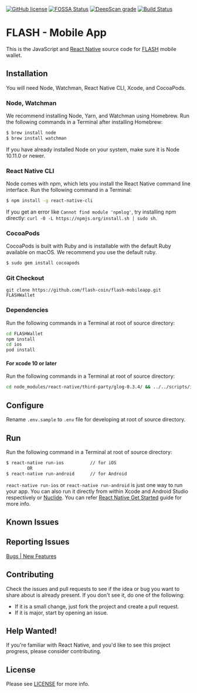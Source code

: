 [![GitHub license](https://img.shields.io/badge/license-MIT-blue.svg)](https://github.com/flash-coin/webwallet/blob/master/LICENSE) [![FOSSA Status](https://app.fossa.io/api/projects/git%2Bgithub.com%2Fflash-coin%2Fflash-mobileapp.svg?type=shield)](https://app.fossa.io/projects/git%2Bgithub.com%2Fflash-coin%2Fflash-mobileapp?ref=badge_shield) [![DeepScan grade](https://deepscan.io/api/projects/2899/branches/21968/badge/grade.svg)](https://deepscan.io/dashboard#view=project&pid=2899&bid=21968) [![Build Status](https://travis-ci.com/flash-coin/flash-mobileapp.svg?token=bmdR7pSx6iBkVZhq26eG&branch=master)](https://travis-ci.com/flash-coin/flash-mobileapp)


# FLASH - Mobile App
This is the JavaScript and [React Native](http://facebook.github.io/react-native/) source code for [FLASH](https://www.flashcoin.io) mobile wallet.


## Installation
You will need Node, Watchman, React Native CLI, Xcode, and CocoaPods.

### Node, Watchman

We recommend installing Node, Yarn, and Watchman using Homebrew. Run the following commands in a Terminal after installing Homebrew:

```sh
$ brew install node
$ brew install watchman
```

If you have already installed Node on your system, make sure it is Node 10.11.0 or newer.

### React Native CLI

Node comes with npm, which lets you install the React Native command line interface. Run the following command in a Terminal:

```sh
$ npm install -g react-native-cli
```

If you get an error like `Cannot find module 'npmlog'`, try installing npm directly: `curl -0 -L https://npmjs.org/install.sh | sudo sh`.


### CocoaPods

CocoaPods is built with Ruby and is installable with the default Ruby available on macOS. We recommend you use the default ruby.

```sh
$ sudo gem install cocoapods
```


### Git Checkout

```base
git clone https://github.com/flash-coin/flash-mobileapp.git FLASHWallet
```

### Dependencies

Run the following commands in a Terminal at root of source directory:

``` bash
cd FLASHWallet
npm install
cd ios
pod install
```
#### For xcode 10 or later
Run the following commands in a Terminal at root of source directory:

```bash
cd node_modules/react-native/third-party/glog-0.3.4/ && ../../scripts/ios-configure-glog.sh && cd ../../../../
```

## Configure

Rename `.env.sample` to `.env` file for developing at root of source directory.

## Run

Run the following command in a Terminal at root of source directory:

```sh
$ react-native run-ios          // for iOS
        OR
$ react-native run-android      // for Android
```

`react-native run-ios` or `react-native run-android` is just one way to run your app. You can also run it directly from within Xcode and Android Studio respectively or [Nuclide](https://nuclide.io/). You can refer [React Native Get Started](https://facebook.github.io/react-native/docs/getting-started.html) guide for more info.


## Known Issues


## Reporting Issues

[Bugs | New Features](https://github.com/flash-coin/flash-mobileapp/issues)


## Contributing
Check the issues and pull requests to see if the idea or bug you want to share about is already present. If you don't see it, do one of the following:

* If it is a small change, just fork the project and create a pull request.
* If it is major, start by opening an issue.


## Help Wanted!

If you're familiar with React Native, and you'd like to see this project progress, please consider contributing.


## License

Please see [LICENSE](LICENSE) for more info.
